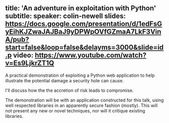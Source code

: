 title: 'An adventure in exploitation with Python'
subtitle:
speaker: colin-newell
slides: https://docs.google.com/presentation/d/1edFsGyEihKJZwaJAJBaJ9yDPWpOVfGZmaA7LkF3VinA/pub?start=false&loop=false&delayms=3000&slide=id.p
video: https://www.youtube.com/watch?v=Es9LjkrZT1Q
---
A practical demonstration of exploiting a Python web application to help illustrate the potential damage a security hole can cause.

I'll discuss how the the accretion of risk leads to compromise.

The demonstration will be with an application constructed for this talk, using well respected libraries in an apparently secure fashion (mostly).  This will not present any new or novel techniques, nor will it critique existing libraries.